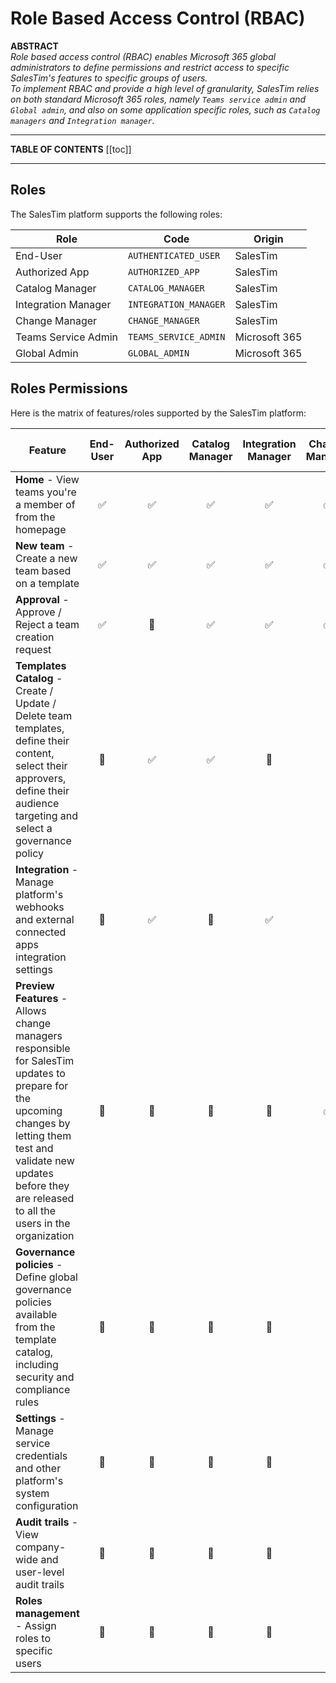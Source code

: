 # Role Based Access Control (RBAC)

**ABSTRACT**  
*Role based access control (RBAC) enables Microsoft 365 global administrators to define permissions and restrict access to specific SalesTim's features to specific groups of users.*  
*To implement RBAC and provide a high level of granularity, SalesTim relies on both standard Microsoft 365 roles, namely `Teams service admin` and `Global admin`, and also on some application specific roles, such as `Catalog managers` and `Integration manager`.*

---

**TABLE OF CONTENTS**
[[toc]]

---

## Roles
The SalesTim platform supports the following roles:

| Role | Code | Origin |
|------|------|--------|
| End-User | `AUTHENTICATED_USER` | SalesTim |
| Authorized App | `AUTHORIZED_APP` | SalesTim |
| Catalog Manager | `CATALOG_MANAGER` | SalesTim |
| Integration Manager | `INTEGRATION_MANAGER` | SalesTim |
| Change Manager | `CHANGE_MANAGER` | SalesTim |
| Teams Service Admin | `TEAMS_SERVICE_ADMIN` | Microsoft 365 |
| Global Admin | `GLOBAL_ADMIN` | Microsoft 365 |

## Roles Permissions
Here is the matrix of features/roles supported by the SalesTim platform:

| Feature | End-User | Authorized App | Catalog Manager | Integration Manager | Change Manager | Teams Service Admin | Global Admin |
|-|:-:|:-:|:-:|:-:|:-:|:-:|:-:|
| **Home** - View teams you're a member of from the homepage | ✅ | ✅ | ✅ | ✅ | ✅ | ✅ | ✅ |
| **New team** - Create a new team based on a template | ✅ | ✅ | ✅ | ✅ | ✅ | ✅ | ✅ |
| **Approval** - Approve / Reject a team creation request | ✅ | 🚫 | ✅ | ✅ | ✅ | ✅ | ✅ |
| **Templates Catalog** - Create / Update / Delete team templates, define their content, select their approvers, define their audience targeting and select a governance policy | 🚫 | ✅ | ✅ | 🚫 | 🚫 | ✅ | ✅ |
| **Integration** - Manage platform's webhooks and external connected apps integration settings | 🚫 | ✅ | 🚫 | ✅ | 🚫 | ✅ | ✅ |
| **Preview Features** - Allows change managers responsible for SalesTim updates to prepare for the upcoming changes by letting them test and validate new updates before they are released to all the users in the organization | 🚫 | 🚫 | 🚫 | 🚫 | ✅ | 🚫 | 🚫 |
| **Governance policies** - Define global governance policies available from the template catalog, including security and compliance rules | 🚫 | 🚫 | 🚫 | 🚫 | 🚫 | ✅ | ✅ |
| **Settings** - Manage service credentials and other platform's system configuration | 🚫 | 🚫 | 🚫 | 🚫 | 🚫 | 🚫 | ✅ |
| **Audit trails** - View company-wide and user-level audit trails | 🚫 | 🚫 | 🚫 | 🚫 | 🚫 | 🚫 | ✅ |
| **Roles management** - Assign roles to specific users | 🚫 | 🚫 | 🚫 | 🚫 | 🚫 | 🚫 | ✅ |

<Classification label="public" />
